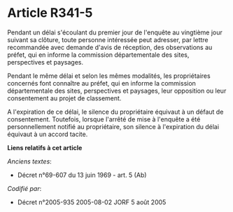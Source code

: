 # Article R341-5

Pendant un délai s'écoulant du premier jour de l'enquête au vingtième jour suivant sa clôture, toute personne intéressée peut
adresser, par lettre recommandée avec demande d'avis de réception, des observations au préfet, qui en informe la commission
départementale des sites, perspectives et paysages.

Pendant le même délai et selon les mêmes modalités, les propriétaires concernés font connaître au préfet, qui en informe la
commission départementale des sites, perspectives et paysages, leur opposition ou leur consentement au projet de classement.

A l'expiration de ce délai, le silence du propriétaire équivaut à un défaut de consentement. Toutefois, lorsque l'arrêté de
mise à l'enquête a été personnellement notifié au propriétaire, son silence à l'expiration du délai équivaut à un accord
tacite.

**Liens relatifs à cet article**

_Anciens textes_:

  - Décret n°69-607 du 13 juin 1969 - art. 5 (Ab)

_Codifié par_:

  - Décret n°2005-935 2005-08-02 JORF 5 août 2005
